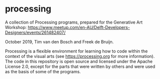 # processing
A collection of Processing programs, prepared for the Generative Art Workshop:
https://www.meetup.com/en-AU/Delft-Developers-Designers/events/261482407/

October 2019, Tim van den Bosch and Freek de Bruijn.

Processing is a flexible environment for learning how to code within the context of the visual arts (see
https://processing.org for more information). The code in this repository is open source and licensed under the Apache
License 2.0, except for the parts that were written by others and were used as the basis of some of the programs.

